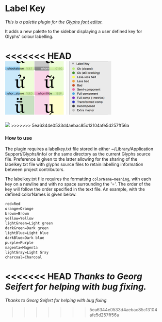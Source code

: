 # Label Key
*This is a palette plugin for the [Glyphs font editor](http://glyphsapp.com/).*
  
It adds a new palette to the sidebar displaying a user defined key for Glyphs' colour labelling. 

<<<<<<< HEAD
<img src="https://github.com/RobertPratley/labelKey/blob/master/labelKeyExample.png" width="350"/>
=======
<img src="https://github.com/RobertPratley/labelKey/blob/master/images/labelKeyExample.png" width="350"/>
>>>>>>> 5ea6344e0533d4aebac85c13104afe5d257ff56a


### How to use

The plugin requires a labelkey.txt file stored in either ~/Library/Application Support/Glyphs/info/ or the same directory as the current Glyphs source file. Preference is given to the latter allowing for the sharing of the labelkey.txt file with glyphs source files to retain labelling information between project contributors. 

The labelkey.txt file requires the formatting `colorName=meaning`, with each key on a newline and with no space surrounding the '='. The order of the key will follow the order specified in the text file. An example, with the defined colorNames is given below. 

```
red=Red
orange=Orange
brown=Brown
yellow=Yellow
lightGreen=Light green
darkGreen=Dark green
lightBlue=Light blue
darkBlue=Dark blue
purple=Purple
magenta=Magenta
lightGray=Light Gray
charcoal=Charcoal
```

<<<<<<< HEAD
*Thanks to Georg Seifert for helping with bug fixing.*
=======
*Thanks to Georg Seifert for helping with bug fixing.*
>>>>>>> 5ea6344e0533d4aebac85c13104afe5d257ff56a
